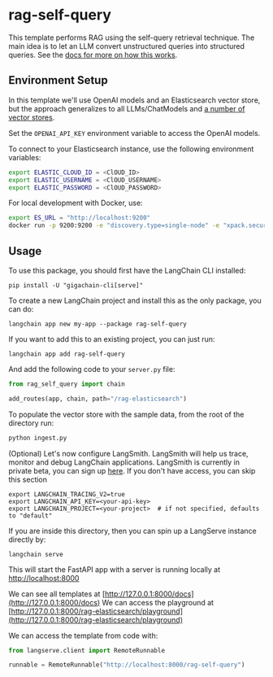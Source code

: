 # rag-self-query

This template performs RAG using the self-query retrieval technique. The main idea is to let an LLM convert unstructured queries into structured queries. See the [docs for more on how this works](https://python.langchain.com/docs/modules/data_connection/retrievers/self_query).

## Environment Setup

In this template we'll use OpenAI models and an Elasticsearch vector store, but the approach generalizes to all LLMs/ChatModels and [a number of vector stores](https://python.langchain.com/docs/integrations/retrievers/self_query/).

Set the `OPENAI_API_KEY` environment variable to access the OpenAI models.

To connect to your Elasticsearch instance, use the following environment variables:

```bash
export ELASTIC_CLOUD_ID = <ClOUD_ID>
export ELASTIC_USERNAME = <ClOUD_USERNAME>
export ELASTIC_PASSWORD = <ClOUD_PASSWORD>
```
For local development with Docker, use:

```bash
export ES_URL = "http://localhost:9200"
docker run -p 9200:9200 -e "discovery.type=single-node" -e "xpack.security.enabled=false" -e "xpack.security.http.ssl.enabled=false" docker.elastic.co/elasticsearch/elasticsearch:8.9.0
```

## Usage

To use this package, you should first have the LangChain CLI installed:

```shell
pip install -U "gigachain-cli[serve]"
```

To create a new LangChain project and install this as the only package, you can do:

```shell
langchain app new my-app --package rag-self-query
```

If you want to add this to an existing project, you can just run:

```shell
langchain app add rag-self-query
```

And add the following code to your `server.py` file:
```python
from rag_self_query import chain

add_routes(app, chain, path="/rag-elasticsearch")
```

To populate the vector store with the sample data, from the root of the directory run:
```bash
python ingest.py
```

(Optional) Let's now configure LangSmith. 
LangSmith will help us trace, monitor and debug LangChain applications. 
LangSmith is currently in private beta, you can sign up [here](https://smith.langchain.com/). 
If you don't have access, you can skip this section

```shell
export LANGCHAIN_TRACING_V2=true
export LANGCHAIN_API_KEY=<your-api-key>
export LANGCHAIN_PROJECT=<your-project>  # if not specified, defaults to "default"
```

If you are inside this directory, then you can spin up a LangServe instance directly by:

```shell
langchain serve
```

This will start the FastAPI app with a server is running locally at 
[http://localhost:8000](http://localhost:8000)

We can see all templates at [http://127.0.0.1:8000/docs](http://127.0.0.1:8000/docs)
We can access the playground at [http://127.0.0.1:8000/rag-elasticsearch/playground](http://127.0.0.1:8000/rag-elasticsearch/playground)  

We can access the template from code with:

```python
from langserve.client import RemoteRunnable

runnable = RemoteRunnable("http://localhost:8000/rag-self-query")
```
